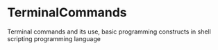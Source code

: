 # TerminalCommands
Terminal commands and its use, basic programming constructs in shell scripting programming language
